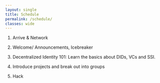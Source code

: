 ```yaml
---
layout: single
title: Schedule
permalink: /schedule/
classes: wide
---
```


1. Arrive & Network

1. Welcome/ Announcements, Icebreaker

1. Decentralized Identity 101: Learn the basics about DIDs, VCs and SSI.

1. Introduce projects and break out into groups

1. Hack
